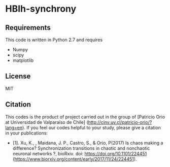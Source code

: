 # HBIh-synchrony

## Requirements
This code is written in Python 2.7 and requires

* Numpy
* scipy
* matplotlib

## License
MIT

## Citation
 This codes is the product of project carried out in the group of [Patricio Orio at Universidad de Valparaíso de Chile] 
 (http://cinv.uv.cl/patricio-orio/?lang=en). If you feel our codes helpful  to your study, please give a citation in your publications:
 * [1]. Xu, K., , Maidana, J. P., Castro, S., & Orio, P(2017) Is chaos making a difference? 
 Synchronization transitions in chaotic and nonchaotic neuronal networks ?, bioRxiv. doi: https://doi.org/10.1101/224451
 (https://www.biorxiv.org/content/early/2017/11/24/224451).
